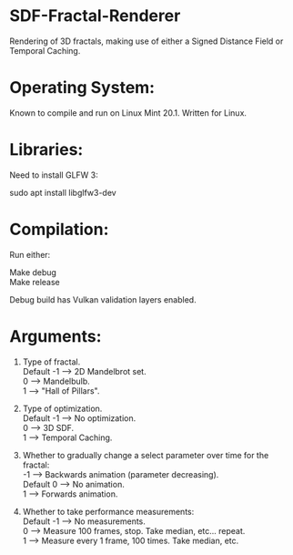 # SDF-Fractal-Renderer
Rendering of 3D fractals, making use of either a Signed Distance Field or Temporal Caching.

# Operating System:
Known to compile and run on Linux Mint 20.1. Written for Linux.

# Libraries:
Need to install GLFW 3:

sudo apt install libglfw3-dev

# Compilation:
Run either:

Make debug  
Make release

Debug build has Vulkan validation layers enabled.

# Arguments:
1. Type of fractal.  
Default	-1 --> 2D Mandelbrot set.  
	 0 --> Mandelbulb.  
	 1 --> "Hall of Pillars".

2. Type of optimization.  
Default	-1 --> No optimization.  
	 0 --> 3D SDF.  
	 1 --> Temporal Caching.

3. Whether to gradually change a select parameter over time for the fractal:  
	-1 --> Backwards animation (parameter decreasing).  
Default	 0 --> No animation.  
	 1 --> Forwards animation.

4. Whether to take performance measurements:  
Default	-1 --> No measurements.  
	 0 --> Measure 100 frames, stop. Take median, etc... repeat.  
	 1 --> Measure every 1 frame, 100 times. Take median, etc.
